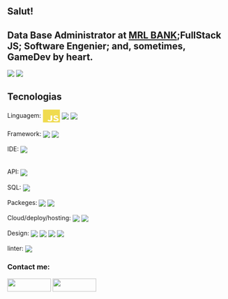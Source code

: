 ## Salut! 
<h2><strong>Data Base Administrator at <a href="https://mrlbank.com.br">MRL BANK</a>;FullStack JS; Software Engenier; and, sometimes, GameDev by heart. </strong></h2>

 <div>
 <div
   <a href="https://github.com/primitivoekater">
   <img height="180em" src="https://github-readme-stats.vercel.app/api?username=primitivoekater&show_icons=true&theme=synthwave&include_all_commits=true&count_private=true"/>
   <img height="180em" src="https://github-readme-stats.vercel.app/api/top-langs/?username=primitivoekater&layout=compact&langs_count=6&theme=synthwave"/>
</div>
 
 
 ## Tecnologias
 Linguagem: <img align="center" alt="Js" height="30" width="40" src="https://raw.githubusercontent.com/devicons/devicon/master/icons/javascript/javascript-plain.svg">
 <img align="center" src="https://img.shields.io/badge/HTML5-E34F26?style=for-the-badge&logo=html5&logoColor=white">
 <img align="center" src="https://img.shields.io/badge/C%23-239120?style=for-the-badge&logo=c-sharp&logoColor=white">
 <br><br>
 Framework:  <img align="center" src="https://img.shields.io/badge/Node.js-339933?style=for-the-badge&logo=nodedotjs&logoColor=white">
 <img align="center" src="https://img.shields.io/badge/.NET-512BD4?style=for-the-badge&logo=dotnet&logoColor=white"><br><br>
IDE: <img align="center" src="https://img.shields.io/badge/VSCode-0078D4?style=for-the-badge&logo=visual%20studio%20code&logoColor=white"><br>
 <br>  
API: <img align="center"  src="https://img.shields.io/badge/Insomnia-5849be?style=for-the-badge&logo=Insomnia&logoColor=white"><br>
<br>
SQL:  <img align="center" src="https://img.shields.io/badge/PostgreSQL-316192?style=for-the-badge&logo=postgresql&logoColor=white"><br>
<br>
Packeges: <img align="center" src="https://img.shields.io/badge/npm-CB3837?style=for-the-badge&logo=npm&logoColor=white">
<img align="center" src="https://img.shields.io/badge/JWT-000000?style=for-the-badge&logo=JSON%20web%20tokens&logoColor=white"><br>
<br>
Cloud/deploy/hosting: <img align="center" src="https://img.shields.io/badge/Heroku-430098?style=for-the-badge&logo=heroku&logoColor=white"> <img align ="center" src="https://img.shields.io/badge/Vercel-000000?style=for-the-badge&logo=vercel&logoColor=white"><br>
<br>
Design: 
 <img align="center" src="https://img.shields.io/badge/CSS3-1572B6?style=for-the-badge&logo=css3&logoColor=white">
<img align="center" src="https://img.shields.io/badge/Material%20UI-007FFF?style=for-the-badge&logo=mui&logoColor=white">
<img align="center" src="https://img.shields.io/badge/material%20design-757575?style=for-the-badge&logo=material%20design&logoColor=white">
<img align ="center" src="https://img.shields.io/badge/React-20232A?style=for-the-badge&logo=react&logoColor=61DAFB"><br>
<br>
linter:  <img align="center" src="https://img.shields.io/badge/eslint-3A33D1?style=for-the-badge&logo=eslint&logoColor=white">
</div>
 
 
<h3 align="left">Contact me:</h3>
<p align="left">
<a href="https://www.linkedin.com/in/vitor-a-monteiro/" target="blank"><img align="center" src="https://img.shields.io/badge/LinkedIn-0077B5?style=for-the-badge&logo=linkedin&logoColor=white" height="30" width="100" /></a>
<a href = "mailto:primitivo.3131@gmail.com"><img align="center" src="https://img.shields.io/badge/-Gmail-%23333?style=for-the-badge&logo=gmail&logoColor=white" target="_blank" height="30" width="100" /></a>
 
  

</div>
